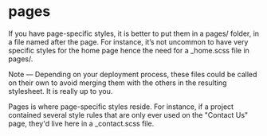 # pages

If you have page-specific styles, it is better to put them in a pages/ folder, in a file named after the page. For instance, it’s not uncommon to have very specific styles for the home page hence the need for a _home.scss file in pages/.

Note — Depending on your deployment process, these files could be called on their own to avoid merging them with the others in the resulting stylesheet. It is really up to you.

Pages is where page-specific styles reside. For instance, if a project contained several style rules that are only ever used on the "Contact Us" page, they'd live here in a _contact.scss file.
